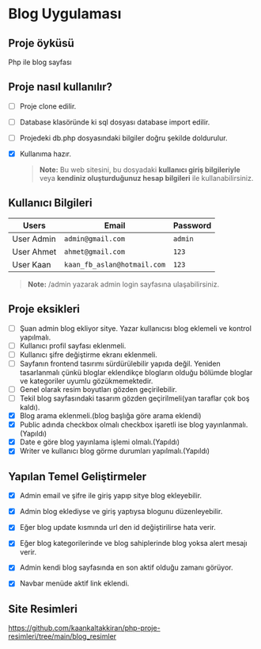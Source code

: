 # Blog Uygulaması
 ## Proje  öyküsü
Php ile blog sayfası

 ## Proje nasıl kullanılır?
- [ ] Proje clone edilir.
- [ ] Database klasöründe ki sql dosyası database import edilir.
- [ ] Projedeki db.php dosyasındaki bilgiler doğru şekilde doldurulur.
- [X] Kullanıma hazır.
      
   > **Note:**  Bu web sitesini, bu dosyadaki **kullanıcı giriş bilgileriyle**  veya **kendiniz oluşturduğunuz hesap bilgileri**  ile kullanabilirsiniz.

 ## Kullanıcı Bilgileri
 

| Users               |Email                          |Password                         |
|----------------|-------------------------------|-----------------------------|
|User Admin|         `admin@gmail.com`              |`admin`          |
|User Ahmet          |`ahmet@gmail.com`            |`123`           |
|User Kaan          |`kaan_fb_aslan@hotmail.com`  |`123`

 > **Note:** /admin yazarak admin login sayfasına ulaşabilirsiniz.

 ## Proje eksikleri
 - [ ] Şuan admin blog ekliyor sitye. Yazar kullanıcısı blog eklemeli ve kontrol yapılmalı.
 - [ ] Kullanıcı profil sayfası eklenmeli.
 - [ ] Kullanıcı şifre değiştirme ekranı eklenmeli.
 - [ ] Sayfanın frontend tasırımı sürdürülebilir yapıda değil. Yeniden tasarlanmalı çünkü bloglar eklendikçe blogların olduğu bölümde bloglar ve kategoriler uyumlu gözükmemektedir.
 - [ ] Genel olarak resim boyutları gözden geçirilebilir.
 - [ ] Tekil blog sayfasındaki tasarım gözden geçirilmeli(yan taraflar çok boş kaldı).
 - [X] Blog arama eklenmeli.(blog başlığa göre arama eklendi)
 - [X] Public adında checkbox olmalı checkbox işaretli ise blog yayınlanmalı.(Yapıldı)
 - [X] Date e göre blog yayınlama işlemi olmalı.(Yapıldı)
 - [X] Writer ve kullanıcı blog görme durumları yapılmalı.(Yapıldı) 

 ## Yapılan Temel Geliştirmeler
- [X] Admin email ve şifre ile giriş yapıp sitye blog ekleyebilir.
- [X] Admin blog eklediyse ve giriş yaptıysa blogunu düzenleyebilir.
- [X] Eğer blog update kısmında url den id değiştirilirse hata verir.
- [X] Eğer blog kategorilerinde ve blog sahiplerinde blog yoksa alert mesajı verir.
- [X] Admin kendi blog sayfasında en son aktif olduğu zamanı görüyor.
- [X] Navbar menüde aktif link eklendi.



      
## Site Resimleri
https://github.com/kaankaltakkiran/php-proje-resimleri/tree/main/blog_resimler
